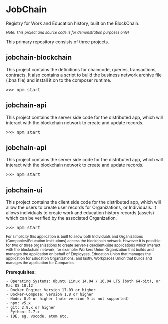 JobChain
===================
Registry for Work and Education history, built on the BlockChain.

<small>*Note: This project and source code is for demonstration purposes only!*</small>

This primary repository consists of three projects.

jobchain-blockchain
-------------
This project contains the definitions for chaincode, queries, transactions, contracts. It also contains a script to build the business network archive file (.bna file) and install it on to the composer runtime. 
<pre>
>>> npm start
</pre>

jobchain-api
-------------
This project contains the server side code for the distributed app, which will interact with the blockchain network to create and update records. 
<pre>
>>> npm start
</pre>

jobchain-api
-------------
This project contains the server side code for the distributed app, which will interact with the blockchain network to create and update records. 
<pre>
>>> npm start
</pre>

jobchain-ui
-------------
This project contains the client side code for the distributed app, which will allow the users to create user records for Organizations, or Individuals. It allows individuals to create work and education history records (assets) which can be verified by the associated Organization. 
<pre>
>>> npm start
</pre>

<small>For simplicity this application is built to allow both Individuals and Organizations (Companies/Education Institutions) access the blockchain network. However it is possible for two or three organizations to create server-side/client-side applications which interact with the blockchain network, for example: Workers Union Organization that builds and manages the application on behalf of Employees, Education Union that manages the application for Education Organizations, and lastly, Workplaces Union that builds and manages the application for Companies.</small>

<b>Prerequisites:</b>

    - Operating Systems: Ubuntu Linux 14.04 / 16.04 LTS (both 64-bit), or Mac OS 10.12
    - Docker Engine: Version 17.03 or higher
    - Docker-Compose: Version 1.8 or higher
    - Node: 8.9 or higher (note version 9 is not supported)
    - npm: v5.x
    - git: 2.9.x or higher
    - Python: 2.7.x
    - IDE. eg. vscode, atom etc.
